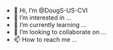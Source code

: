 - 👋 Hi, I’m @DougS-US-CVI
- 👀 I’m interested in ...
- 🌱 I’m currently learning ...
- 💞️ I’m looking to collaborate on ...
- 📫 How to reach me ...

<!---
DougS-US-CVI/DougS-US-CVI is a ✨ special ✨ repository because its `README.md` (this file) appears on your GitHub profile.
You can click the Preview link to take a look at your changes.
--->
